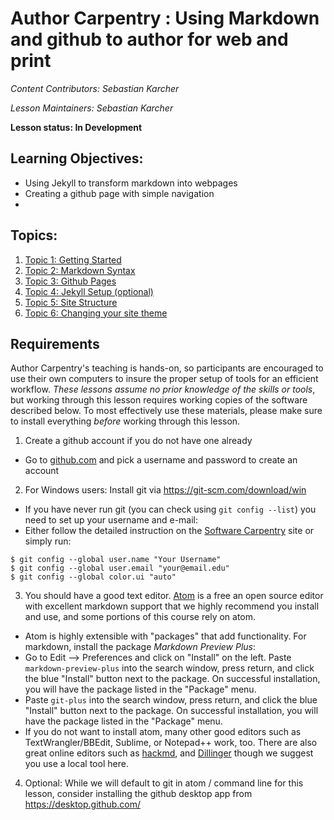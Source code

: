 Author Carpentry : Using Markdown and github to author for web and print
=======

*Content Contributors: Sebastian Karcher*

*Lesson Maintainers: Sebastian Karcher*

**Lesson status: In Development**

## Learning Objectives:
- Using Jekyll to transform markdown into webpages
- Creating a github page with simple navigation
-
<!--- Setting up a workflow to create both html and PDF/ebook version -->

## Topics:

1. [Topic 1: Getting Started](00-getting-started.html)
2. [Topic 2: Markdown Syntax](01-markdown-syntax.html)
3. [Topic 3: Github Pages](02-gh-pages.html)
4. [Topic 4: Jekyll Setup (optional)](03-jekyll-setup.html)
5. [Topic 5: Site Structure](04-site-structure.html)
6. [Topic 6: Changing your site theme](05-changing-theme.html)

<!--### Optional
- [Topic 5](04-services.html) -->


## Requirements

Author Carpentry's teaching is hands-on, so participants are encouraged to use
their own computers to insure the proper setup of tools for an efficient
workflow.
*These lessons assume no prior knowledge of the skills or tools*, but working
through this lesson requires working copies of the software described below.
To most effectively use these materials, please make sure to install everything
*before* working through this lesson.

1. Create a github account if you do not have one already
  * Go to [github.com](https://github.com) and pick a username and password to create an account
2. For Windows users: Install git via https://git-scm.com/download/win
  * If you have never run git (you can check using `git config --list`) you need to set up your username and e-mail:
  * Either follow the detailed instruction on the [Software Carpentry](http://swcarpentry.github.io/git-novice/02-setup/) site or simply run:
  ```
  $ git config --global user.name "Your Username"
  $ git config --global user.email "your@email.edu"
  $ git config --global color.ui "auto"
  ```


3. You should have a good text editor. [Atom](http://atom.io/) is a free an open source editor with excellent markdown support that we highly recommend you install and use, and some portions of this course rely on atom.
  * Atom is highly extensible with "packages" that add functionality. For markdown, install the package *Markdown Preview Plus*:
  * Go to Edit --> Preferences and click on "Install" on the left. Paste `markdown-preview-plus` into the search window, press return,  and click the blue "Install" button next to the package. On successful installation, you will have the package listed in the "Package" menu.
  * Paste `git-plus` into the search window, press return,  and click the blue "Install" button next to the package. On successful installation, you will have the package listed in the "Package" menu.
  * If you do not want to install atom, many other good editors such as TextWrangler/BBEdit, Sublime, or Notepad++ work, too. There are also great online editors such as [hackmd](https://hackmd.io/), and [Dillinger](http://dillinger.io/) though we suggest you use a local tool here.
4. Optional: While we will default to git in atom / command line for this lesson,
consider installing the github desktop app from https://desktop.github.com/
